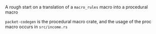 
A rough start on a translation of a `macro_rules` macro into a procedural macro

`packet-codegen` is the procedural macro crate, and the usage of the proc macro occurs in `src/income.rs`